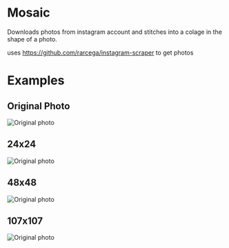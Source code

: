 # Mosaic 
Downloads photos from instagram account and stitches into a colage in the shape of a photo.

uses https://github.com/rarcega/instagram-scraper to get photos

# Examples


## Original Photo
![Original photo](https://i.imgur.com/8xwq7Vx.jpg)

## 24x24 
![Original photo](https://i.imgur.com/OyvHy4B.jpg)

## 48x48
![Original photo](https://i.imgur.com/SMcHgBv.jpg)

## 107x107
![Original photo](https://i.imgur.com/FK7vOgT.jpg)
